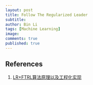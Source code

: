 ```yaml
---
layout: post
title: Follow The Regularized Leader
subtitle:
author: Bin Li
tags: [Machine Learning]
image: 
comments: true
published: true
---
```





## References
1. [LR+FTRL算法原理以及工程化实现](https://zhuanlan.zhihu.com/p/55135954)